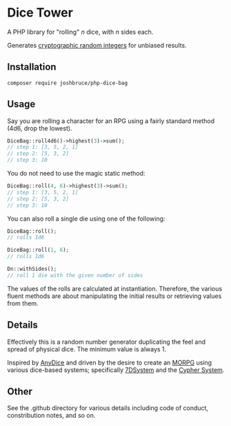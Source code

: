 # Dice Tower

A PHP library for "rolling" *n* dice, with *n* sides each.

Generates [cryptographic random integers](https://www.php.net/manual/en/function.random-int.php) for unbiased results.

## Installation

```
composer require joshbruce/php-dice-bag
```

## Usage

Say you are rolling a character for an RPG using a fairly standard method (4d6, drop the lowest).

```php
DiceBag::roll4d6()->highest(3)->sum();
// step 1: [3, 5, 2, 1]
// step 2: [5, 3, 2]
// step 3: 10
```

You do not need to use the magic static method:

```php
DiceBag::roll(4, 6)->highest(3)->sum();
// step 1: [3, 5, 2, 1]
// step 2: [5, 3, 2]
// step 3: 10
```

You can also roll a single die using one of the following:

```php
DiceBag::roll();
// rolls 1d6

DiceBag::roll(1, 6);
// rolls 1d6

Dn::withSides();
// roll 1 die with the given number of sides
```

The values of the rolls are calculated at instantiation. Therefore, the various fluent methods are about manipulating the initial results or retrieving values from them.

## Details

Effectively this is a random number generator duplicating the feel and spread of physical dice. The minimum value is always 1.

Inspired by [AnyDice](https://anydice.com) and driven by the desire to create an [MORPG](https://en.wikipedia.org/wiki/Massively_multiplayer_online_role-playing_game) using various dice-based systems; specifically [7DSystem](http://www.7dsystem.com) and the [Cypher System](http://cypher-system.com).

## Other

See the .github directory for various details including code of conduct, constribution notes, and so on.
